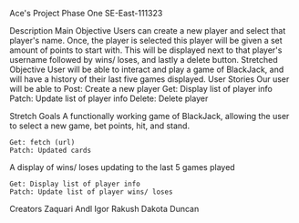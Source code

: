 Ace's Project Phase One SE-East-111323

Description Main Objective Users can create a new player and select that player's name. Once, the player is selected this player will be given a set amount of points to start with. This will be displayed next to that player's username followed by wins/ loses, and lastly a delete button.
Stretched Objective User will be able to interact and play a game of BlackJack, and will have a history of their last five games displayed.
User Stories Our user will be able to Post: Create a new player Get: Display list of player info Patch: Update list of player info Delete: Delete player

Stretch Goals A functionally working game of BlackJack, allowing the user to select a new game, bet points, hit, and stand.

	Get: fetch (url)
	Patch: Updated cards 
	  
	
A display of wins/ loses updating to the last 5 games played

	Get: Display list of player info
	Patch: Update list of player wins/ loses
Creators Zaquari Andl Igor Rakush Dakota Duncan
